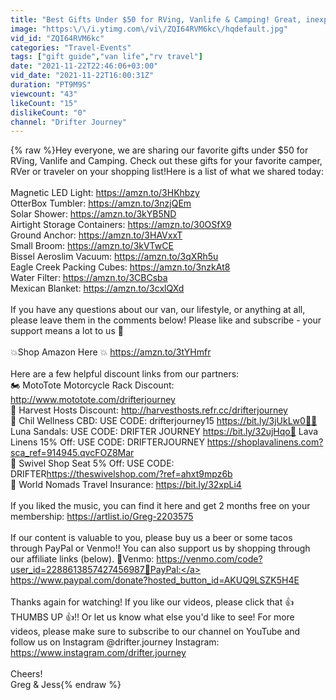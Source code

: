 ```yaml
---
title: "Best Gifts Under $50 for RVing, Vanlife & Camping! Great, inexpensive gifts for travelers!"
image: "https:\/\/i.ytimg.com\/vi\/ZQI64RVM6kc\/hqdefault.jpg"
vid_id: "ZQI64RVM6kc"
categories: "Travel-Events"
tags: ["gift guide","van life","rv travel"]
date: "2021-11-22T22:46:06+03:00"
vid_date: "2021-11-22T16:00:31Z"
duration: "PT9M9S"
viewcount: "43"
likeCount: "15"
dislikeCount: "0"
channel: "Drifter Journey"
---
```

{% raw %}Hey everyone, we are sharing our favorite gifts under $50 for RVing, Vanlife and Camping. Check out these gifts for your favorite camper, RVer or traveler on your shopping list!Here is a list of what we shared today:<br /><br />Magnetic LED Light: <a rel="nofollow" target="blank" href="https://amzn.to/3HKhbzy">https://amzn.to/3HKhbzy</a><br />OtterBox Tumbler: <a rel="nofollow" target="blank" href="https://amzn.to/3nzjQEm">https://amzn.to/3nzjQEm</a><br />Solar Shower: <a rel="nofollow" target="blank" href="https://amzn.to/3kYB5ND">https://amzn.to/3kYB5ND</a><br />Airtight Storage Containers: <a rel="nofollow" target="blank" href="https://amzn.to/30OSfX9">https://amzn.to/30OSfX9</a><br />Ground Anchor: <a rel="nofollow" target="blank" href="https://amzn.to/3HAVxxT">https://amzn.to/3HAVxxT</a><br />Small Broom: <a rel="nofollow" target="blank" href="https://amzn.to/3kVTwCE">https://amzn.to/3kVTwCE</a><br />Bissel Aeroslim Vacuum: <a rel="nofollow" target="blank" href="https://amzn.to/3qXRh5u">https://amzn.to/3qXRh5u</a><br />Eagle Creek Packing Cubes: <a rel="nofollow" target="blank" href="https://amzn.to/3nzkAt8">https://amzn.to/3nzkAt8</a><br />Water Filter: <a rel="nofollow" target="blank" href="https://amzn.to/3CBCsba">https://amzn.to/3CBCsba</a><br />Mexican Blanket: <a rel="nofollow" target="blank" href="https://amzn.to/3cxlQXd">https://amzn.to/3cxlQXd</a><br /><br />If you have any questions about our van, our lifestyle, or anything at all, please leave them in the comments below!  Please like and subscribe - your support means a lot to us 🥰<br /><br />💥Shop Amazon Here 💥 <a rel="nofollow" target="blank" href="https://amzn.to/3tYHmfr">https://amzn.to/3tYHmfr</a><br /><br />Here are a few helpful discount links from our partners:<br />🏍️ MotoTote Motorcycle Rack Discount: <a rel="nofollow" target="blank" href="http://www.mototote.com/drifterjourney">http://www.mototote.com/drifterjourney</a><br />🍇 Harvest Hosts Discount: <a rel="nofollow" target="blank" href="http://harvesthosts.refr.cc/drifterjourney">http://harvesthosts.refr.cc/drifterjourney</a><br />🌿 Chil Wellness CBD: USE CODE: drifterjourney15  <a rel="nofollow" target="blank" href="https://bit.ly/3jUkLw0🤸‍♂️">https://bit.ly/3jUkLw0🤸‍♂️</a> Luna Sandals:  USE CODE: DRIFTER JOURNEY  <a rel="nofollow" target="blank" href="https://bit.ly/32ujHqo🚿">https://bit.ly/32ujHqo🚿</a> Lava Linens 15% Off: USE CODE: DRIFTERJOURNEY <a rel="nofollow" target="blank" href="https://shoplavalinens.com?sca_ref=914945.qvcFOZ8Mar">https://shoplavalinens.com?sca_ref=914945.qvcFOZ8Mar</a><br />💃 Swivel Shop Seat 5% Off: USE CODE: DRIFTER<a rel="nofollow" target="blank" href="https://theswivelshop.com/?ref=ahxt9mpz6b">https://theswivelshop.com/?ref=ahxt9mpz6b</a><br />🤿 World Nomads Travel Insurance:  <a rel="nofollow" target="blank" href="https://bit.ly/32xpLi4">https://bit.ly/32xpLi4</a><br /><br />If you liked the music, you can find it here and get 2 months free on your membership:  <a rel="nofollow" target="blank" href="https://artlist.io/Greg-2203575">https://artlist.io/Greg-2203575</a><br /><br />If our content is valuable to you, please buy us a beer or some tacos through PayPal or Venmo!!  You can also support us by shopping through our affiliate links (below).   🌮Venmo:  <a rel="nofollow" target="blank" href="https://venmo.com/code?user_id=2288613857427456987🍻PayPal:">https://venmo.com/code?user_id=2288613857427456987🍻PayPal:</a>  <a rel="nofollow" target="blank" href="https://www.paypal.com/donate?hosted_button_id=AKUQ9LSZK5H4E">https://www.paypal.com/donate?hosted_button_id=AKUQ9LSZK5H4E</a><br /><br />Thanks again for watching!  If you like our videos, please click that 👍THUMBS UP 👍!!  Or let us know what else you'd like to see!  For more videos, please make sure to subscribe to our channel on YouTube and follow us on Instagram @drifter.journey Instagram: <a rel="nofollow" target="blank" href="https://www.instagram.com/drifter.journey">https://www.instagram.com/drifter.journey</a><br /><br />Cheers!<br />Greg &amp; Jess{% endraw %}
